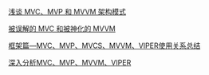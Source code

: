 [浅谈 MVC、MVP 和 MVVM 架构模式](http://www.jianshu.com/p/ebd2c5914d20)

[被误解的 MVC 和被神化的 MVVM](http://www.jianshu.com/p/79591e226d8c)

[框架篇—MVC、MVP、MVCS、MVVM、VIPER使用关系总结](http://www.jianshu.com/p/b42a26623aeb)

[深入分析MVC、MVP、MVVM、VIPER](http://www.jianshu.com/p/2ad25e2769b5)

